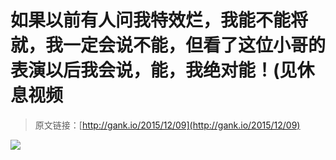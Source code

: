 # 如果以前有人问我特效烂，我能不能将就，我一定会说不能，但看了这位小哥的表演以后我会说，能，我绝对能！(见休息视频

> 原文链接：[http://gank.io/2015/12/09](http://gank.io/2015/12/09)

![](http://ww2.sinaimg.cn/large/610dc034gw1eyt23vp9mdj20ex0miq65.jpg)

